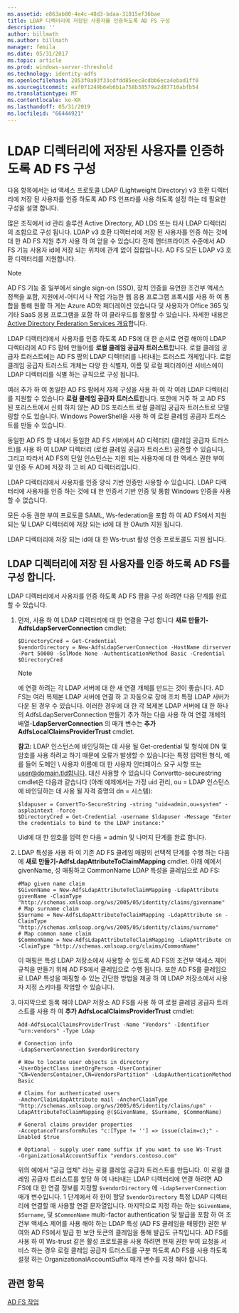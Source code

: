 ```yaml
---
ms.assetid: e863ab80-4e4c-48d3-bdaa-31815ef36bae
title: LDAP 디렉터리에 저장된 사용자를 인증하도록 AD FS 구성
description: ''
author: billmath
ms.author: billmath
manager: femila
ms.date: 05/31/2017
ms.topic: article
ms.prod: windows-server-threshold
ms.technology: identity-adfs
ms.openlocfilehash: 2053f0a93f33cdfdd85eec8cdbb6eca4ebad1ff0
ms.sourcegitcommit: eaf071249b6eb6b1a758b38579a2d87710abfb54
ms.translationtype: MT
ms.contentlocale: ko-KR
ms.lasthandoff: 05/31/2019
ms.locfileid: "66444921"
---
```

# <a name="configure-ad-fs-to-authenticate-users-stored-in-ldap-directories"></a>LDAP 디렉터리에 저장된 사용자를 인증하도록 AD FS 구성

다음 항목에서는 id 액세스 프로토콜 LDAP (Lightweight Directory) v3 호환 디렉터리에 저장 된 사용자를 인증 하도록 AD FS 인프라를 사용 하도록 설정 하는 데 필요한 구성을 설명 합니다.

많은 조직에서 id 관리 솔루션 Active Directory, AD LDS 또는 타사 LDAP 디렉터리의 조합으로 구성 됩니다. LDAP v3 호환 디렉터리에 저장 된 사용자를 인증 하는 것에 대 한 AD FS 지원 추가 사용 하 여 얻을 수 있습니다 전체 엔터프라이즈 수준에서 AD FS 기능 사용자 id에 저장 되는 위치에 관계 없이 집합입니다. AD FS 모든 LDAP v3 호환 디렉터리를 지원합니다.

> [!NOTE]
> AD FS 기능 중 일부에서 single sign-on (SSO), 장치 인증을 유연한 조건부 액세스 정책을 포함, 지원에서-어디서 나 작업 가능한 웹 응용 프로그램 프록시를 사용 하 여 통합을 통해 원활 하 게는 Azure AD와 페더레이션 있습니다 및 사용자가 Office 365 및 기타 SaaS 응용 프로그램을 포함 하 여 클라우드를 활용할 수 있습니다.  자세한 내용은 [Active Directory Federation Services 개요](../../ad-fs/AD-FS-2016-Overview.md)합니다.

LDAP 디렉터리에서 사용자를 인증 하도록 AD FS에 대 한 순서로 연결 해야이 LDAP 디렉터리에 AD FS 팜에 만들어를 **로컬 클레임 공급자 트러스트**합니다.  로컬 클레임 공급자 트러스트에는 AD FS 팜의 LDAP 디렉터리를 나타내는 트러스트 개체입니다. 로컬 클레임 공급자 트러스트 개체는 다양 한 식별자, 이름 및 로컬 페더레이션 서비스에이 LDAP 디렉터리를 식별 하는 규칙으로 구성 됩니다.

여러 추가 하 여 동일한 AD FS 팜에서 자체 구성을 사용 하 여 각 여러 LDAP 디렉터리를 지원할 수 있습니다 **로컬 클레임 공급자 트러스트**합니다. 또한에 거주 하 고 AD FS 된 포리스트에서 신뢰 하지 않는 AD DS 포리스트 로컬 클레임 공급자 트러스트로 모델링할 수도 있습니다. Windows PowerShell을 사용 하 여 로컬 클레임 공급자 트러스트를 만들 수 있습니다.

동일한 AD FS 팜 내에서 동일한 AD FS 서버에서 AD 디렉터리 (클레임 공급자 트러스트)를 사용 하 여 LDAP 디렉터리 (로컬 클레임 공급자 트러스트) 공존할 수 있습니다, 그리고 따라서 AD FS의 단일 인스턴스는 지원 되는 사용자에 대 한 액세스 권한 부여 및 인증 두 AD에 저장 하 고 비 AD 디렉터리입니다.

LDAP 디렉터리에서 사용자를 인증 양식 기반 인증만 사용할 수 있습니다. LDAP 디렉터리에 사용자를 인증 하는 것에 대 한 인증서 기반 인증 및 통합 Windows 인증을 사용할 수 없습니다.

모든 수동 권한 부여 프로토콜 SAML, Ws-federation을 포함 하 여 AD FS에서 지원 되는 및 LDAP 디렉터리에 저장 되는 id에 대 한 OAuth 지원 됩니다.

LDAP 디렉터리에 저장 되는 id에 대 한 Ws-trust 활성 인증 프로토콜도 지원 됩니다.

## <a name="configure-ad-fs-to-authenticate-users-stored-in-an-ldap-directory"></a>LDAP 디렉터리에 저장 된 사용자를 인증 하도록 AD FS를 구성 합니다.
LDAP 디렉터리에서 사용자를 인증 하도록 AD FS 팜을 구성 하려면 다음 단계를 완료할 수 있습니다.

1. 먼저, 사용 하 여 LDAP 디렉터리에 대 한 연결을 구성 합니다 **새로 만들기-AdfsLdapServerConnection** cmdlet:

   ```
   $DirectoryCred = Get-Credential
   $vendorDirectory = New-AdfsLdapServerConnection -HostName dirserver -Port 50000 -SslMode None -AuthenticationMethod Basic -Credential $DirectoryCred
   ```

   > [!NOTE]
   > 에 연결 하려는 각 LDAP 서버에 대 한 새 연결 개체를 만드는 것이 좋습니다. AD FS는 여러 복제본 LDAP 서버에 연결 하 고 자동으로 장애 조치 특정 LDAP 서버가 다운 된 경우 수 있습니다. 이러한 경우에 대 한 각 복제본 LDAP 서버에 대 한 하나의 AdfsLdapServerConnection 만들기 추가 하는 다음 사용 하 여 연결 개체의 배열-**LdapServerConnection** 의 매개 변수는  **추가 AdfsLocalClaimsProviderTrust** cmdlet.

   **참고:** LDAP 인스턴스에 바인딩하는 데 사용 될 Get-credential 및 형식에 DN 및 암호를 사용 하려고 하기 때문에 오류가 발생할 수 있습니다는 특정 입력된 형식, 예를 들어 도메인 \ 사용자 이름에 대 한 사용자 인터페이스 요구 사항 또는 user@domain.tld합니다. 대신 사용할 수 있습니다 Convertto-securestring cmdlet은 다음과 같습니다 (아래 예제에서는 가정 uid 관리, ou = LDAP 인스턴스에 바인딩하는 데 사용 될 자격 증명의 dn = 시스템):

   ```
   $ldapuser = ConvertTo-SecureString -string "uid=admin,ou=system" -asplaintext -force
   $DirectoryCred = Get-Credential -username $ldapuser -Message "Enter the credentials to bind to the LDAP instance:"
   ```

   Uid에 대 한 암호를 입력 한 다음 = admin 및 나머지 단계를 완료 합니다.

2. LDAP 특성을 사용 하 여 기존 AD FS 클레임 매핑의 선택적 단계를 수행 하는 다음에 **새로 만들기-AdfsLdapAttributeToClaimMapping** cmdlet. 아래 예에서 givenName, 성 매핑하고 CommonName LDAP 특성을 클레임으로 AD FS:

   ```
   #Map given name claim
   $GivenName = New-AdfsLdapAttributeToClaimMapping -LdapAttribute givenName -ClaimType "http://schemas.xmlsoap.org/ws/2005/05/identity/claims/givenname"
   # Map surname claim
   $Surname = New-AdfsLdapAttributeToClaimMapping -LdapAttribute sn -ClaimType "http://schemas.xmlsoap.org/ws/2005/05/identity/claims/surname"
   # Map common name claim
   $CommonName = New-AdfsLdapAttributeToClaimMapping -LdapAttribute cn -ClaimType "http://schemas.xmlsoap.org/claims/CommonName"
   ```

   이 매핑은 특성 LDAP 저장소에서 사용할 수 있도록 AD FS의 조건부 액세스 제어 규칙을 만들기 위해 AD FS에서 클레임으로 수행 됩니다. 또한 AD FS를 클레임으로 LDAP 특성을 매핑할 수 있는 간단한 방법을 제공 하 여 LDAP 저장소에서 사용자 지정 스키마를 작업할 수 있습니다.

3. 마지막으로 등록 해야 LDAP 저장소 AD FS를 사용 하 여 로컬 클레임 공급자 트러스트를 사용 하 여 **추가 AdfsLocalClaimsProviderTrust** cmdlet:

   ```
   Add-AdfsLocalClaimsProviderTrust -Name "Vendors" -Identifier "urn:vendors" -Type Ldap

   # Connection info
   -LdapServerConnection $vendorDirectory 

   # How to locate user objects in directory
   -UserObjectClass inetOrgPerson -UserContainer "CN=VendorsContainer,CN=VendorsPartition" -LdapAuthenticationMethod Basic 

   # Claims for authenticated users
   -AnchorClaimLdapAttribute mail -AnchorClaimType "http://schemas.xmlsoap.org/ws/2005/05/identity/claims/upn" -LdapAttributeToClaimMapping @($GivenName, $Surname, $CommonName) 

   # General claims provider properties
   -AcceptanceTransformRules "c:[Type != ''] => issue(claim=c);" -Enabled $true 

   # Optional - supply user name suffix if you want to use Ws-Trust
   -OrganizationalAccountSuffix "vendors.contoso.com"
   ```

   위의 예에서 "공급 업체" 라는 로컬 클레임 공급자 트러스트를 만듭니다. 이 로컬 클레임 공급자 트러스트를 할당 하 여 나타내는 LDAP 디렉터리에 연결 하려면 AD FS에 대 한 연결 정보를 지정할 `$vendorDirectory` 에 `-LdapServerConnection` 매개 변수입니다. 1 단계에서 하 한이 할당 `$vendorDirectory` 특정 LDAP 디렉터리에 연결할 때 사용할 연결 문자열입니다. 마지막으로 지정 하는 하는 `$GivenName`, `$Surname`, 및 `$CommonName` multi-factor authentication 및 발급을 포함 하 여 조건부 액세스 제어를 사용 해야 하는 LDAP 특성 (AD FS 클레임을 매핑한) 권한 부여와 AD FS에서 발급 한 보안 토큰의 클레임을 통해 발급도 규칙입니다. AD FS를 사용 하 여 Ws-trust 같은 활성 프로토콜을 사용 하려면 현재 권한 부여 요청을 서비스 하는 경우 로컬 클레임 공급자 트러스트를 구분 하도록 AD FS를 사용 하도록 설정 하는 OrganizationalAccountSuffix 매개 변수를 지정 해야 합니다.

## <a name="see-also"></a>관련 항목
[AD FS 작업](../../ad-fs/AD-FS-2016-Operations.md)


